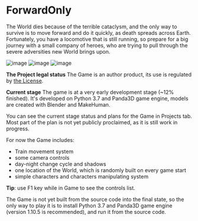 # ForwardOnly

The World dies because of the terrible cataclysm, and the only way to survive is to move forward and do it quickly, as death spreads across Earth. Fortunately, you have a locomotive that is still running, so prepare for a big journey with a small company of heroes, who are trying to pull through the severe adversities new World brings upon.

![image](https://github.com/IlyaFaer/ForwardOnly/blob/master/preview/screenshot1.png?raw=true)
![image](https://github.com/IlyaFaer/ForwardOnly/blob/master/preview/screenshot2.png?raw=true)
![image](https://github.com/IlyaFaer/ForwardOnly/blob/master/preview/screenshot3.png?raw=true)

**The Project legal status**
The Game is an author product, its use is regulated by [the License](https://github.com/IlyaFaer/ForwardOnlyGame/blob/master/LICENSE.md).

**Current stage**
The game is at a very early development stage (~12% finished). It's developed on Python 3.7 and Panda3D game engine, models are created with Blender and MakeHuman.

You can see the current stage status and plans for the Game in Projects tab. Most part of the plan is not yet publicly proclaimed, as it is still work in progress.

For now the Game includes:
- Train movement system
- some camera controls
- day-night change cycle and shadows
- one location of the World, which is randomly built on every game start
- simple characters and characters manipulating system

**Tip**: use F1 key while in Game to see the controls list.

The Game is not yet built from the source code into the final state, so the only way to play it is to install Python 3.7 and Panda3D game engine (version 1.10.5 is recommended), and run it from the source code.
